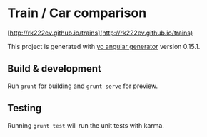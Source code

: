 # Train / Car comparison

[http://rk222ev.github.io/trains](http://rk222ev.github.io/trains)

This project is generated with [yo angular generator](https://github.com/yeoman/generator-angular)
version 0.15.1.

## Build & development

Run `grunt` for building and `grunt serve` for preview.

## Testing

Running `grunt test` will run the unit tests with karma.

